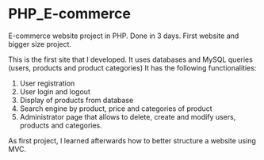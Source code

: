 # PHP_E-commerce
E-commerce website project in PHP. Done in 3 days. First website and bigger size project.

This is the first site that I developed.
It uses databases and MySQL queries (users, products and product categories)
It has the following functionalities: 
1. User registration
2. User login and logout
3. Display of products from database
4. Search engine by product, price and categories of product
5. Administrator page that allows to delete, create and modify users, products and categories.

As first project, I learned afterwards how to better structure a website using MVC.
